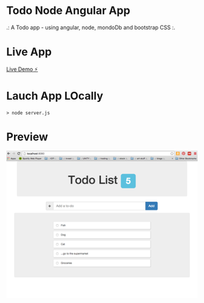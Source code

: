# Todo Node Angular App
.: A Todo app - using angular, node, mondoDb and bootstrap CSS :.



# Live App
[Live Demo ⚡️](http://todo-app-01.herokuapp.com/)

# Lauch App LOcally
```
> node server.js
```

# Preview
<img border="0" width="624" id="Picture 1" src="https://github.com/stannesi/todo-app-node-angular/blob/master/ScreenShot-01.png" />

